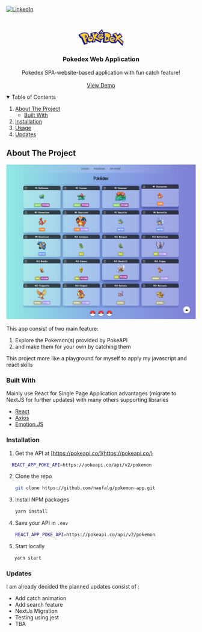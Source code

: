 [![LinkedIn][linkedin-shield]][linkedin-url]

<!-- PROJECT LOGO -->
<br />
<p align="center">
  <a href="https://pokemon-app-nghifari.vercel.app/">
    <img src="src/assets/pokedex-logo.png" alt="Logo" width="120">
  </a>

  <h3 align="center">Pokedex Web Application</h3>

  <p align="center">
    Pokedex SPA-website-based application with fun catch feature!
    <br />
    <br />
    <a href="https://pokemon-app-nghifari.vercel.app/">View Demo</a>
  </p>
</p>

<!-- TABLE OF CONTENTS -->
<details open="open">
  <summary>Table of Contents</summary>
  <ol>
    <li>
      <a href="#about-the-project">About The Project</a>
      <ul>
        <li><a href="#built-with">Built With</a></li>
      </ul>
    </li>
    <li>
        <a href="#installation">Installation</a>
    </li>
    <li><a href="#usage">Usage</a></li>
    <li><a href="#updates">Updates</a></li>
  </ol>
</details>

<!-- ABOUT THE PROJECT -->

## About The Project

[![Pokemon app Screen Shot][product-screenshot]](https://pokemon-app-nghifari.vercel.app/)

This app consist of two main feature:

1. Explore the Pokemon(s) provided by PokeAPI
2. and make them for your own by catching them

This project more like a playground for myself to apply my javascript and react skills

### Built With

Mainly use React for Single Page Application advantages (migrate to NextJS for further updates) with many others supporting libraries

- [React](https://reactjs.org/)
- [Axios](https://github.com/axios/axios)
- [Emotion.JS](https://emotion.sh/)

### Installation

1. Get the API at [https://pokeapi.co/](https://pokeapi.co/)

```sh
  REACT_APP_POKE_API=https://pokeapi.co/api/v2/pokemon
```

2. Clone the repo
   ```sh
   git clone https://github.com/naufalg/pokemon-app.git
   ```
3. Install NPM packages
   ```sh
   yarn install
   ```
4. Save your API in `.env`
   ```sh
   REACT_APP_POKE_API=https://pokeapi.co/api/v2/pokemon
   ```
5. Start locally

```sh
   yarn start
```

### Updates
I am already decided the planned updates consist of :
- Add catch animation
- Add search feature
- NextJs Migration
- Testing using jest
- TBA

[linkedin-shield]: https://img.shields.io/badge/-LinkedIn-black.svg?style=for-the-badge&logo=linkedin&colorB=555
[linkedin-url]: https://www.linkedin.com/in/naufalg/
[product-screenshot]: src/assets/pokeapp-screenshot-2.png
